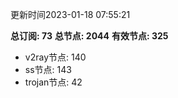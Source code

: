 更新时间2023-01-18 07:55:21

**总订阅: 73**
**总节点: 2044**
**有效节点: 325**
- v2ray节点: 140
- ss节点: 143
- trojan节点: 42
